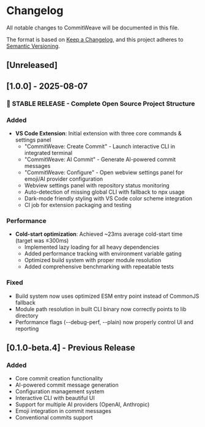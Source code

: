 # Changelog

All notable changes to CommitWeave will be documented in this file.

The format is based on [Keep a Changelog](https://keepachangelog.com/en/1.0.0/),
and this project adheres to [Semantic Versioning](https://semver.org/spec/v2.0.0.html).

## [Unreleased]

## [1.0.0] - 2025-08-07

### 🎉 **STABLE RELEASE** - Complete Open Source Project Structure

### Added
- **VS Code Extension**: Initial extension with three core commands & settings panel
  - "CommitWeave: Create Commit" - Launch interactive CLI in integrated terminal
  - "CommitWeave: AI Commit" - Generate AI-powered commit messages
  - "CommitWeave: Configure" - Open webview settings panel for emoji/AI provider configuration
  - Webview settings panel with repository status monitoring
  - Auto-detection of missing global CLI with fallback to npx usage
  - Dark-mode friendly styling with VS Code color scheme integration
  - CI job for extension packaging and testing

### Performance
- **Cold-start optimization**: Achieved ~23ms average cold-start time (target was ≤300ms)
  - Implemented lazy loading for all heavy dependencies
  - Added performance tracking with environment variable gating
  - Optimized build system with proper module resolution
  - Added comprehensive benchmarking with repeatable tests

### Fixed
- Build system now uses optimized ESM entry point instead of CommonJS fallback
- Module path resolution in built CLI binary now correctly points to lib directory
- Performance flags (--debug-perf, --plain) now properly control UI and reporting

## [0.1.0-beta.4] - Previous Release
### Added
- Core commit creation functionality
- AI-powered commit message generation
- Configuration management system
- Interactive CLI with beautiful UI
- Support for multiple AI providers (OpenAI, Anthropic)
- Emoji integration in commit messages
- Conventional commits support